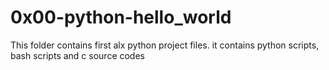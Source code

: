 # 0x00-python-hello_world

This folder contains first alx python project files.
it contains python scripts, bash scripts and c source codes
